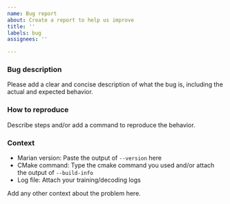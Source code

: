 ```yaml
---
name: Bug report
about: Create a report to help us improve
title: ''
labels: bug
assignees: ''

---
```


### Bug description
Please add a clear and concise description of what the bug is, including the actual and expected behavior.

### How to reproduce
Describe steps and/or add a command to reproduce the behavior.

### Context
* Marian version: Paste the output of `--version` here
* CMake command: Type the cmake command you used and/or attach the output of `--build-info`
* Log file: Attach your training/decoding logs

Add any other context about the problem here.

